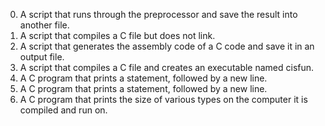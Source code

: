 0. A script that runs through the preprocessor and save the result into another file.
1. A script that compiles a C file but does not link.
2. A  script that generates the assembly code of a C code and save it in an output file.
3. A script that compiles a C file and creates an executable named cisfun.
4. A C program that prints a statement, followed by a new line.
5. A C program that prints a statement, followed by a new line.
6. A C program that prints the size of various types on the computer it is compiled and run on.
 
